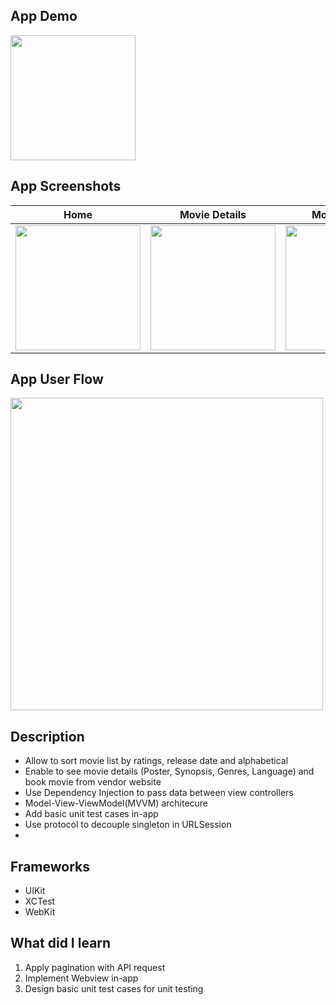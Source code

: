 ## App Demo
<img src="https://user-images.githubusercontent.com/59039044/169497383-a2d6aeef-c703-400b-b746-8fb23e85bd8a.mov" width="200">

## App Screenshots

| Home | Movie Details | Movie Booking |
| ---- | ------ | ------------- | 
|<img src="https://user-images.githubusercontent.com/59039044/169498183-24dd05ee-7b5e-493d-8e9f-2ed7516cbde2.png" width="200">| <img src="https://user-images.githubusercontent.com/59039044/169498217-8e73d300-2943-4ccf-9ac9-696255aa70dd.png" width="200"> | <img src="https://user-images.githubusercontent.com/59039044/169498241-aa013c20-9371-4304-a928-d0fa10cbd132.png" width="200"> |


## App User Flow
<img src="https://user-images.githubusercontent.com/59039044/169497174-5b999926-5c00-4e9f-ba1e-924633d48341.png" width="500">


## Description
- Allow to sort movie list by ratings, release date and alphabetical
- Enable to see movie details (Poster, Synopsis, Genres, Language) and book movie from vendor website
- Use Dependency Injection to pass data between view controllers
- Model-View-ViewModel(MVVM) architecure
- Add basic unit test cases in-app
- Use protocol to decouple singleton in URLSession
- 
## Frameworks

- UIKit
- XCTest
- WebKit


## What did I learn

1. Apply pagination with API request
2. Implement Webview in-app
3. Design basic unit test cases for unit testing
